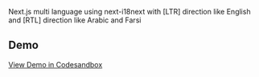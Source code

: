 Next.js multi language using next-i18next with [LTR] direction like English and [RTL] direction like Arabic and Farsi

## Demo 

<a href="https://codesandbox.io/s/github/RaoufGrera/nextjs-mutli-language-en-ar/tree/main/?file=/pages/_app.js">View Demo in Codesandbox</a>
